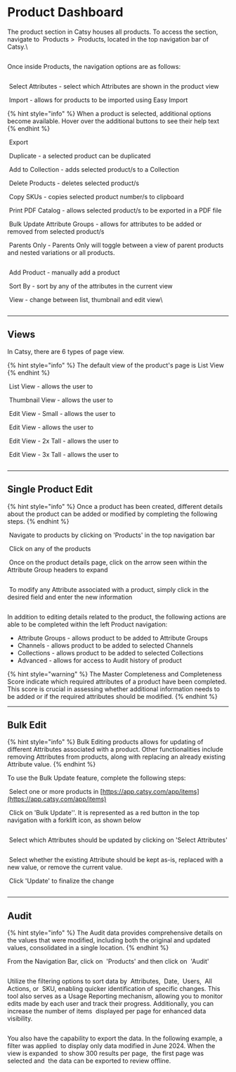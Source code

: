 # Product Dashboard

The product section in Catsy houses all products. To access the section, navigate to <img src="../.gitbook/assets/image (274).png" alt="" data-size="line"> Products > <img src="../.gitbook/assets/image (275).png" alt="" data-size="line"> Products, located in the top navigation bar of Catsy.\


<figure><img src="../.gitbook/assets/image (273).png" alt=""><figcaption></figcaption></figure>

Once inside Products, the navigation options are as follows:

<figure><img src="../.gitbook/assets/image (277).png" alt=""><figcaption></figcaption></figure>

<img src="../.gitbook/assets/image (278).png" alt="" data-size="line"> Select Attributes - select which Attributes are shown in the product view

<img src="../.gitbook/assets/image (279).png" alt="" data-size="line"> Import - allows for products to be imported using Easy Import

{% hint style="info" %}
When a product is selected, additional options become available. Hover over the additional buttons to see their help text
{% endhint %}

<img src="../.gitbook/assets/image (280).png" alt="" data-size="line"> Export

<img src="../.gitbook/assets/image (281).png" alt="" data-size="line"> Duplicate - a selected product can be duplicated

<img src="../.gitbook/assets/image (282).png" alt="" data-size="line"> Add to Collection - adds selected product/s to a Collection

<img src="../.gitbook/assets/image (283).png" alt="" data-size="line"> Delete Products - deletes selected product/s

<img src="../.gitbook/assets/image (284).png" alt="" data-size="line"> Copy SKUs - copies selected product number/s to clipboard

<img src="../.gitbook/assets/image (285).png" alt="" data-size="line"> Print PDF Catalog - allows selected product/s to be exported in a PDF file

<img src="../.gitbook/assets/image (286).png" alt="" data-size="line"> Bulk Update Attribute Groups - allows for attributes to be added or removed from selected product/s

<img src="../.gitbook/assets/image (287).png" alt="" data-size="line"> Parents Only - Parents Only will toggle between a view of parent products and nested variations or all products.&#x20;

<figure><img src="../.gitbook/assets/image (288).png" alt=""><figcaption></figcaption></figure>

<img src="../.gitbook/assets/image (291).png" alt="" data-size="line"> Add Product - manually add a product

<img src="../.gitbook/assets/image (292).png" alt="" data-size="line"> Sort By - sort by any of the attributes in the current view

<img src="../.gitbook/assets/image (293).png" alt="" data-size="line"> View - change between list, thumbnail and edit view\


<figure><img src="../.gitbook/assets/image (290).png" alt=""><figcaption></figcaption></figure>

***

## Views

In Catsy, there are 6 types of page view.

{% hint style="info" %}
The default view of the product's page is List View
{% endhint %}

<img src="../.gitbook/assets/image (295).png" alt="" data-size="line"> List View - allows the user to&#x20;

<img src="../.gitbook/assets/image (296).png" alt="" data-size="line"> Thumbnail View - allows the user to

<img src="../.gitbook/assets/image (297).png" alt="" data-size="line"> Edit View - Small - allows the user to

<img src="../.gitbook/assets/image (298).png" alt="" data-size="line"> Edit View - allows the user to

<img src="../.gitbook/assets/image (299).png" alt="" data-size="line"> Edit View - 2x Tall - allows the user to

<img src="../.gitbook/assets/image (300).png" alt="" data-size="line"> Edit View - 3x Tall - allows the user to

<figure><img src="../.gitbook/assets/image (294).png" alt=""><figcaption></figcaption></figure>

***

## Single Product Edit

{% hint style="info" %}
Once a product has been created, different details about the product can be added or modified by completing the following steps.
{% endhint %}

<img src="../.gitbook/assets/image (266).png" alt="" data-size="line"> Navigate to products by clicking on 'Products' in the top navigation bar

<img src="../.gitbook/assets/image (267).png" alt="" data-size="line"> Click on any of the products

<img src="../.gitbook/assets/image (268).png" alt="" data-size="line"> Once on the product details page, click on the arrow seen within the Attribute Group headers to expand

<figure><img src="../.gitbook/assets/image (270).png" alt=""><figcaption></figcaption></figure>

<img src="../.gitbook/assets/image (269).png" alt="" data-size="line"> To modify any Attribute associated with a product, simply click in the desired field and enter the new information

<figure><img src="../.gitbook/assets/image (271).png" alt=""><figcaption></figcaption></figure>

In addition to editing details related to the product, the following actions are able to be completed within the left Product navigation:

* Attribute Groups - allows product to be added to Attribute Groups
* Channels - allows product to be added to selected Channels
* Collections - allows product to be added to selected Collections
* Advanced - allows for access to Audit history of product

{% hint style="warning" %}
The Master Completeness and Completeness Score indicate which required attributes of a product have been completed. This score is crucial in assessing whether additional information needs to be added or if the required attributes should be modified.
{% endhint %}

***

## Bulk Edit

{% hint style="info" %}
Bulk Editing products allows for updating of different Attributes associated with a product. Other functionalities include removing Attributes from products, along with replacing an already existing Attribute value.
{% endhint %}

To use the Bulk Update feature, complete the following steps:

<img src="../.gitbook/assets/image (250).png" alt="" data-size="line"> Select one or more products in [https://app.catsy.com/app/items](https://app.catsy.com/app/items)

<img src="../.gitbook/assets/image (899).png" alt="" data-size="line"> Click on 'Bulk Update''. It is represented as a red button in the top navigation with a forklift icon, as shown below

<figure><img src="../.gitbook/assets/image (121).png" alt=""><figcaption></figcaption></figure>

<img src="../.gitbook/assets/image (256).png" alt="" data-size="line"> Select which Attributes should be updated by clicking on 'Select Attributes'

<figure><img src="../.gitbook/assets/image (122).png" alt=""><figcaption></figcaption></figure>

<img src="../.gitbook/assets/image (253).png" alt="" data-size="line"> Select whether the existing Attribute should be kept as-is, replaced with a new value, or remove the current value.

<img src="../.gitbook/assets/image (123).png" alt="" data-size="line"> Click 'Update' to finalize the change

<figure><img src="../.gitbook/assets/image (124).png" alt=""><figcaption></figcaption></figure>

***

## Audit

{% hint style="info" %}
The Audit data provides comprehensive details on the values that were modified, including both the original and updated values, consolidated in a single location.
{% endhint %}

From the Navigation Bar, click on <img src="../.gitbook/assets/image (229).png" alt="" data-size="line"> 'Products' and then click on <img src="../.gitbook/assets/image (228).png" alt="" data-size="line"> 'Audit'

<figure><img src="../.gitbook/assets/image (248).png" alt=""><figcaption></figcaption></figure>

Utilize the filtering options to sort data by <img src="../.gitbook/assets/image (230).png" alt="" data-size="line"> Attributes, <img src="../.gitbook/assets/image (231).png" alt="" data-size="line"> Date, <img src="../.gitbook/assets/image (232).png" alt="" data-size="line"> Users, <img src="../.gitbook/assets/image (233).png" alt="" data-size="line"> All Actions, or <img src="../.gitbook/assets/image (234).png" alt="" data-size="line"> SKU, enabling quicker identification of specific changes. This tool also serves as a Usage Reporting mechanism, allowing you to monitor edits made by each user and track their progress. Additionally, you can increase the number of items <img src="../.gitbook/assets/image (238).png" alt="" data-size="line"> displayed per page for enhanced data visibility.

<figure><img src="../.gitbook/assets/image (249).png" alt=""><figcaption></figcaption></figure>

You also have the capability to export the data. In the following example, a filter was applied <img src="../.gitbook/assets/image (239).png" alt="" data-size="line"> to display only data modified in June 2024. When the view is expanded <img src="../.gitbook/assets/image (240).png" alt="" data-size="line"> to show 300 results per page, <img src="../.gitbook/assets/image (241).png" alt="" data-size="line"> the first page was selected and <img src="../.gitbook/assets/image (242).png" alt="" data-size="line"> the data can be exported to review offline.

<figure><img src="../.gitbook/assets/image (245).png" alt=""><figcaption></figcaption></figure>
